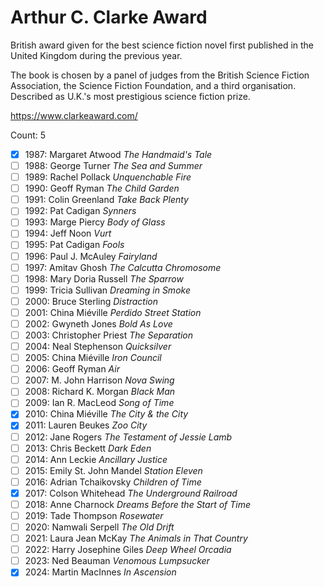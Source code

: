 # Arthur C. Clarke Award

British award given for the best science fiction novel first published in the
United Kingdom during the previous year.

The book is chosen by a panel of judges from the British Science Fiction
Association, the Science Fiction Foundation, and a third organisation.
Described as U.K.'s most prestigious science fiction prize.

https://www.clarkeaward.com/

Count: 5

- [x] 1987: Margaret Atwood _The Handmaid's Tale_
- [ ] 1988: George Turner _The Sea and Summer_
- [ ] 1989: Rachel Pollack _Unquenchable Fire_
- [ ] 1990: Geoff Ryman _The Child Garden_
- [ ] 1991: Colin Greenland _Take Back Plenty_
- [ ] 1992: Pat Cadigan _Synners_
- [ ] 1993: Marge Piercy _Body of Glass_
- [ ] 1994: Jeff Noon _Vurt_
- [ ] 1995: Pat Cadigan _Fools_
- [ ] 1996: Paul J. McAuley _Fairyland_
- [ ] 1997: Amitav Ghosh _The Calcutta Chromosome_
- [ ] 1998: Mary Doria Russell _The Sparrow_
- [ ] 1999: Tricia Sullivan _Dreaming in Smoke_
- [ ] 2000: Bruce Sterling _Distraction_
- [ ] 2001: China Miéville _Perdido Street Station_
- [ ] 2002: Gwyneth Jones _Bold As Love_
- [ ] 2003: Christopher Priest _The Separation_
- [ ] 2004: Neal Stephenson _Quicksilver_
- [ ] 2005: China Miéville _Iron Council_
- [ ] 2006: Geoff Ryman _Air_
- [ ] 2007: M. John Harrison _Nova Swing_
- [ ] 2008: Richard K. Morgan _Black Man_
- [ ] 2009: Ian R. MacLeod _Song of Time_
- [x] 2010: China Miéville _The City & the City_
- [x] 2011: Lauren Beukes _Zoo City_
- [ ] 2012: Jane Rogers _The Testament of Jessie Lamb_
- [ ] 2013: Chris Beckett _Dark Eden_
- [ ] 2014: Ann Leckie _Ancillary Justice_
- [ ] 2015: Emily St. John Mandel _Station Eleven_
- [ ] 2016: Adrian Tchaikovsky _Children of Time_
- [x] 2017: Colson Whitehead _The Underground Railroad_
- [ ] 2018: Anne Charnock _Dreams Before the Start of Time_
- [ ] 2019: Tade Thompson _Rosewater_
- [ ] 2020: Namwali Serpell _The Old Drift_
- [ ] 2021: Laura Jean McKay _The Animals in That Country_
- [ ] 2022: Harry Josephine Giles _Deep Wheel Orcadia_
- [ ] 2023: Ned Beauman _Venomous Lumpsucker_
- [x] 2024: Martin MacInnes _In Ascension_
